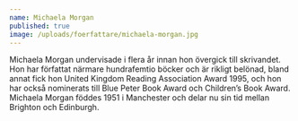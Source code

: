 ```yaml
---
name: Michaela Morgan
published: true
image: /uploads/foerfattare/michaela-morgan.jpg
---
```

Michaela Morgan undervisade i flera år innan hon övergick till skrivandet. Hon har författat närmare hundrafemtio böcker och är rikligt belönad, bland annat fick hon United Kingdom Reading Association Award 1995, och hon har också nominerats till Blue Peter Book Award och Children’s Book Award. Michaela Morgan föddes 1951 i Manchester och delar nu sin tid mellan Brighton och Edinburgh.
